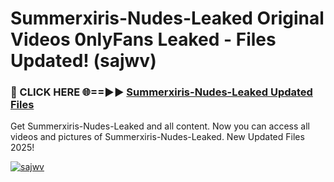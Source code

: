 # Summerxiris-Nudes-Leaked Original Videos 0nlyFans Leaked - Files Updated! (sajwv)

<h3>🔴 CLICK HERE 🌐==►► <a href="https://tinyurl.com/yrmya6cz" rel="nofollow">Summerxiris-Nudes-Leaked Updated Files</a></h3>

Get Summerxiris-Nudes-Leaked and all content. Now you can access all videos and pictures of Summerxiris-Nudes-Leaked. New Updated Files 2025!

[![sajwv](https://i.imgur.com/FMdXYCs.gif)](https://tinyurl.com/yrmya6cz)
